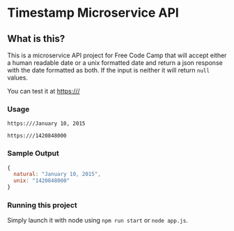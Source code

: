# Timestamp Microservice API

## What is this?

This is a microservice API project for Free Code Camp that will accept either a human
readable date or a unix formatted date and return a json response with the date formatted
as both. If the input is neither it will return `null` values.

You can test it at [https:///](https:///)

### Usage

```
https:///January 10, 2015
```
```
https:///1420848000
```

### Sample Output

```javascript
{
  natural: "January 10, 2015",
  unix: "1420848000"
}
```

### Running this project

Simply launch it with node using `npm run start` or `node app.js`.
